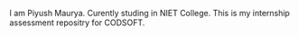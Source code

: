 I am Piyush Maurya. Curently studing in NIET College.
This is my internship assessment repositry for CODSOFT.

